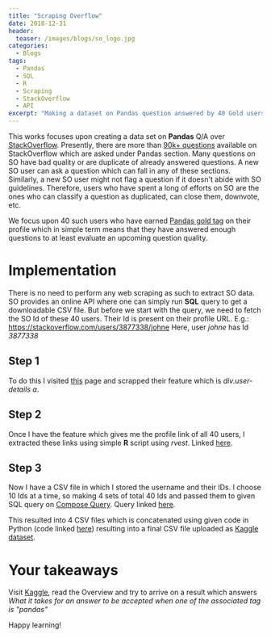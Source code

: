 ```yaml
---
title: "Scraping Overflow"
date: 2018-12-31
header:
  teaser: /images/blogs/so_logo.jpg
categories:
  - Blogs
tags: 
  - Pandas
  - SQL
  - R
  - Scraping
  - StackOverflow
  - API  
excerpt: "Making a dataset on Pandas question answered by 40 Gold users"
---
```


This works focuses upon creating a data set on **Pandas** Q/A over [StackOverflow](https://stackoverflow.com/tags/pandas/info).
Presently, there are more than [90k+ questions](https://stackoverflow.com/questions/tagged/pandas?sort=newest) available on StackOverflow which are asked under Pandas section. Many questions on SO have bad quality or are duplicate of already answered questions. A new SO user can ask a question which can fall in any of these sections. Similarly, a new SO user might not flag a question if it doesn't abide with SO guidelines. Therefore, users who have spent a long of efforts on SO are the ones who can classify a question as duplicated, can close them, downvote, etc.

We focus upon 40 such users who have earned [Pandas gold tag](https://stackoverflow.com/help/badges/3296/pandas) on their profile which in simple term means that they have answered enough questions to at least evaluate an upcoming question quality.

# Implementation

There is no need to perform any web scraping as such to extract SO data. SO provides an online API where one can simply run **SQL** query to get a downloadable CSV file. But before we start with the query, we need to fetch the SO Id of these 40 users. Their Id is present on their profile URL.
E.g.: https://stackoverflow.com/users/3877338/johne
Here, user *johne* has Id *3877338*

## Step 1
To do this I visited [this](https://stackoverflow.com/help/badges/3296/pandas) page and scrapped their feature which is *div.user-details a*.

## Step 2
Once I have the feature which gives me the profile link of all 40 users, I extracted these links using simple **R** script using *rvest*. Linked [here](https://github.com/aivic/blogs/blob/master/SO-pandas-dataset/scrapping.R).

## Step 3
Now I have a CSV file in which I stored the username and their IDs. I choose 10 Ids at a time, so making 4 sets of total 40 Ids and passed them to given SQL query on [Compose Query](https://data.stackexchange.com/stackoverflow/queries). Query linked [here](https://github.com/aivic/blogs/blob/master/SO-pandas-dataset/extractor.sql).

This resulted into 4 CSV files which is concatenated using given code in Python (code linked [here](https://github.com/aivic/blogs/blob/master/SO-pandas-dataset/concat_sets.py)) resulting into a final CSV file uploaded as [Kaggle dataset](https://www.kaggle.com/vivek42/pandas-qa-on-stack-overflow/home).


# Your takeaways 
Visit [Kaggle](https://www.kaggle.com/vivek42/pandas-qa-on-stack-overflow/home), read the Overview and try to arrive on a result which answers *What it takes for an answer to be accepted when one of the associated tag is "pandas"*

Happy learning!
